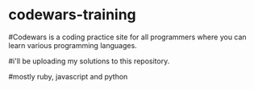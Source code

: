 # codewars-training

#Codewars is a coding practice site for all programmers where you can learn various programming languages.

#i'll be uploading my solutions to this repository.

#mostly ruby, javascript and python
